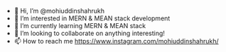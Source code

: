 - 👋 Hi, I’m @mohiuddinshahrukh
- 👀 I’m interested in MERN & MEAN stack development
- 🌱 I’m currently learning MERN & MEAN stack
- 💞️ I’m looking to collaborate on anything interesting!
- 📫 How to reach me https://www.instagram.com/mohiuddinshahrukh/

<!---
mohiuddinshahrukh/mohiuddinshahrukh is a ✨ special ✨ repository because its `README.md` (this file) appears on your GitHub profile.
You can click the Preview link to take a look at your changes.
--->
